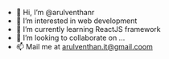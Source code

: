 - 👋 Hi, I’m @arulventhanr
- 👀 I’m interested in web development
- 🌱 I’m currently learning ReactJS framework
- 💞️ I’m looking to collaborate on ...
- 📫 Mail me at arulventhan.it@gmail.coom

<!---
arulventhanr/arulventhanr is a ✨ special ✨ repository because its `README.md` (this file) appears on your GitHub profile.
You can click the Preview link to take a look at your changes.
--->
